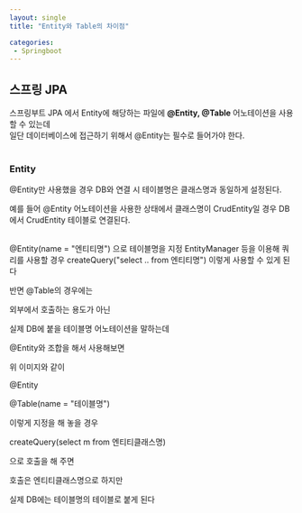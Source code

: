 ```yaml
---
layout: single
title: "Entity와 Table의 차이점"

categories:
 - Springboot
---
```


## 스프링 JPA
스프링부트 JPA 에서 Entity에 해당하는 파일에 **@Entity, @Table** 어노테이션을 사용할 수 있는데 <br>
일단 데이터베이스에 접근하기 위해서 @Entity는 필수로 들어가야 한다. <br> <br>

### Entity
@Entity만 사용했을 경우 DB와 연결 시 테이블명은 클래스명과 동일하게 설정된다. <br>

예를 들어 @Entity 어노테이션을 사용한 상태에서 클래스명이 CrudEntity일 경우 DB에서 CrudEntity 테이블로 연결된다. <br> <br>

 
@Entity(name = "엔티티명") 으로 테이블명을 지정 EntityManager 등을 이용해 쿼리를 사용할 경우 createQuery("select .. from 엔티티명") 이렇게 사용할 수 있게 된다 <br>

반면 @Table의 경우에는

외부에서 호출하는 용도가 아닌

실제 DB에 붙을 테이블명 어노테이션을 말하는데

@Entity와 조합을 해서 사용해보면

 

위 이미지와 같이

@Entity

@Table(name = "테이블명")

이렇게 지정을 해 놓을 경우

 

createQuery(select m from 엔티티클래스명)

으로 호출을 해 주면

호출은 엔티티클래스명으로 하지만

실제 DB에는 테이블명의 테이블로 붙게 된다
